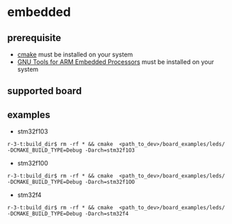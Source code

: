 embedded
========

prerequisite
------------

* [cmake](http://cmake.org) must be installed on your system
* [GNU Tools for ARM Embedded Processors](https://launchpad.net/gcc-arm-embedded) must be installed on your system

supported board
---------------


examples
-------- 

* stm32f103
```
r-3-t:build_dir$ rm -rf * && cmake  <path_to_dev>/board_examples/leds/ -DCMAKE_BUILD_TYPE=Debug -Darch=stm32f1O3
```
    
* stm32f100
```
r-3-t:build_dir$ rm -rf * && cmake  <path_to_dev>/board_examples/leds/ -DCMAKE_BUILD_TYPE=Debug -Darch=stm32f1OO
```

* stm32f4
```
r-3-t:build_dir$ rm -rf * && cmake  <path_to_dev>/board_examples/leds/ -DCMAKE_BUILD_TYPE=Debug -Darch=stm32f4
```

